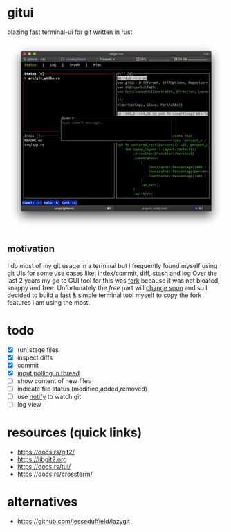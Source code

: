 # gitui
blazing fast terminal-ui for git written in rust

![img](assets/main.jpg)

## motivation

I do most of my git usage in a terminal but i frequently found myself using git UIs for some use cases like: index/commit, diff, stash and log
Over the last 2 years my go to GUI tool for this was [fork](https://git-fork.com) because it was not bloated, snappy and free. Unfortunately the *free* part will [change soon](https://github.com/ForkIssues/TrackerWin/issues/571) and so I decided to build a fast & simple terminal tool myself to copy the fork features i am using the most.

# todo

* [x] (un)stage files
* [x] inspect diffs
* [x] commit
* [x] [input polling in thread](assets/perf_compare.jpg)
* [ ] show content of new files
* [ ] indicate file status (modified,added,removed)
* [ ] use [notify](https://crates.io/crates/notify) to watch git
* [ ] log view

# resources (quick links)

* https://docs.rs/git2/
* https://libgit2.org
* https://docs.rs/tui/
* https://docs.rs/crossterm/

# alternatives

* https://github.com/jesseduffield/lazygit